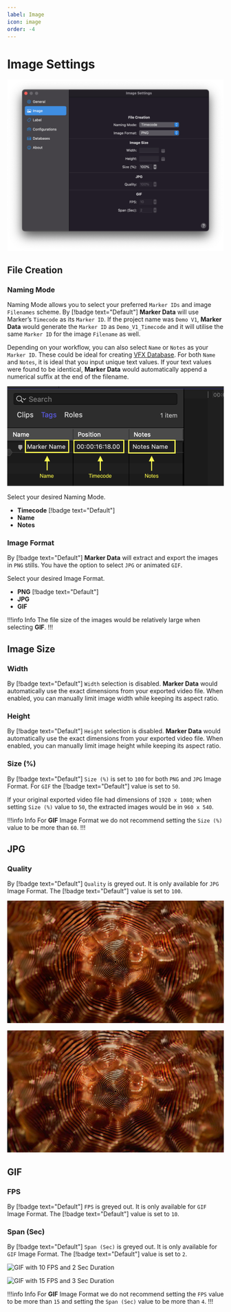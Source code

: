 ```yaml
---
label: Image
icon: image
order: -4
---
```

# Image Settings

![](/assets/md-image-settings.png)

## File Creation

### Naming Mode

Naming Mode allows you to select your preferred `Marker IDs` and image `Filenames` scheme. By [!badge text="Default"] **Marker Data** will use Marker’s `Timecode` as its `Marker ID`. If the project name was `Demo V1`, **Marker Data** would generate the `Marker ID` as `Demo_V1_Timecode` and it will utilise the same `Marker ID` for the image `Filename` as well.

Depending on your workflow, you can also select `Name` or `Notes` as your `Marker ID`. These could be ideal for creating [VFX Database](/faq.md#what-is-the-appropriate-workflow-for-naming-vfx-ids). For both `Name` and `Notes`, it is ideal that you input unique text values. If your text values were found to be identical, **Marker Data** would automatically append a numerical suffix at the end of the filename.

![Selecting Naming Mode](/assets/md-image-settings_01.png)

Select your desired Naming Mode.
- **Timecode** [!badge text="Default"]
- **Name**
- **Notes**

### Image Format

By [!badge text="Default"] **Marker Data** will extract and export the images in `PNG` stills. You have the option to select `JPG` or animated `GIF`.

Select your desired Image Format.
- **PNG** [!badge text="Default"]
- **JPG**
- **GIF**

!!!info Info
The file size of the images would be relatively large when selecting **GIF**.
!!!

## Image Size

### Width

By [!badge text="Default"] `Width` selection is disabled. **Marker Data** would automatically use the exact dimensions from your exported video file. When enabled, you can manually limit image width while keeping its aspect ratio.

### Height

By [!badge text="Default"] `Height` selection is disabled. **Marker Data** would automatically use the exact dimensions from your exported video file. When enabled, you can manually limit image height while keeping its aspect ratio.

### Size (%)

By [!badge text="Default"] `Size (%)` is set to `100` for both `PNG` and `JPG`  Image Format. For `GIF` the [!badge text="Default"] value is set to `50`. 

If your original exported video file had dimensions of `1920 x 1080`; when setting `Size (%)` value to `50`, the extracted images would be in `960 x 540`.

!!!info Info
For **GIF** Image Format we do not recommend setting the `Size (%)` value to be more than `60`.
!!!

## JPG

### Quality

By [!badge text="Default"] `Quality` is greyed out. It is only available for `JPG` Image Format. The [!badge text="Default"] value is set to `100`.

![Quality set to 100](/assets/md-image-settings_02.jpg) 

![Quality set to 10](/assets/md-image-settings_03.jpg)

## GIF

### FPS

By [!badge text="Default"] `FPS` is greyed out. It is only available for `GIF` Image Format. The [!badge text="Default"] value is set to `10`.

### Span (Sec)

By [!badge text="Default"] `Span (Sec)` is greyed out. It is only available for `GIF` Image Format. The [!badge text="Default"] value is set to `2`.

![GIF with 10 FPS and 2 Sec Duration](/assets/md-image-settings_04.gif) 

![GIF with 15 FPS and 3 Sec Duration](/assets/md-image-settings_05.gif)

!!!info Info
For **GIF** Image Format we do not recommend setting the `FPS` value to be more than `15` and setting the `Span (Sec)` value to be more than `4`.
!!!